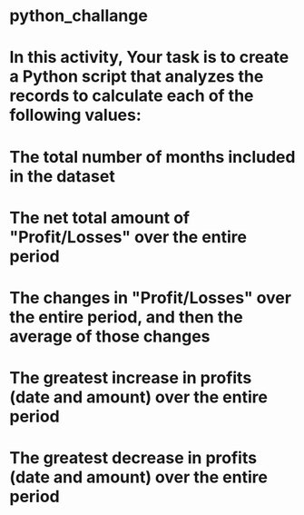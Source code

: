 # python_challange
# In this activity,  Your task is to create a Python script that analyzes the records to calculate each of the following values:


# The total number of months included in the dataset

# The net total amount of "Profit/Losses" over the entire period

# The changes in "Profit/Losses" over the entire period, and then the average of those changes

# The greatest increase in profits (date and amount) over the entire period

# The greatest decrease in profits (date and amount) over the entire period